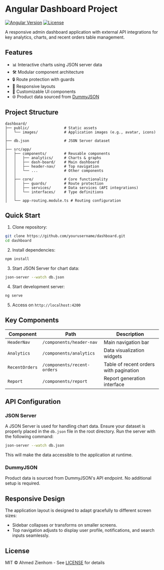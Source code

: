 # Angular Dashboard Project

[![Angular Version](https://img.shields.io/badge/Angular-19+-dd0031.svg?logo=angular)](https://angular.io/)
[![License](https://img.shields.io/badge/License-MIT-blue.svg)](https://opensource.org/licenses/MIT)

A responsive admin dashboard application with external API integrations for key analytics, charts, and recent orders table management.

## Features
- 📊 Interactive charts using JSON server data
- 🛠️ Modular component architecture
- 🔒 Route protection with guards
- 📱 Responsive layouts
- 🎨 Customizable UI components
- 🌐 Product data sourced from [DummyJSON](https://dummyjson.com)

## Project Structure
```
dashboard/
├── public/                # Static assets
│   └── images/            # Application images (e.g., avatar, icons)
│
├── db.json                # JSON Server dataset
│
├── src/app/
│   ├── components/        # Reusable components
│   │   ├── analytics/     # Charts & graphs
│   │   ├── dash-board/    # Main dashboard
│   │   ├── header-nav/    # Top navigation
│   │   └── ...            # Other components
│   │
│   ├── core/              # Core functionality
│   │   ├── guards/        # Route protection
│   │   ├── services/      # Data services (API integrations)
│   │   └── interfaces/    # Type definitions
│   │
│   └── app-routing.module.ts # Routing configuration
```

## Quick Start
1. Clone repository:
```bash
git clone https://github.com/yourusername/dashboard.git
cd dashboard
```

2. Install dependencies:
```bash
npm install
```

3. Start JSON Server for chart data:
```bash
json-server --watch db.json
```

4. Start development server:
```bash
ng serve
```

5. Access on `http://localhost:4200`

## Key Components
| Component      | Path                   | Description                      |
|----------------|------------------------|----------------------------------|
| `HeaderNav`    | `/components/header-nav` | Main navigation bar              |
| `Analytics`    | `/components/analytics`  | Data visualization widgets       |
| `RecentOrders` | `/components/recent-orders` | Table of recent orders with pagination |
| `Report`       | `/components/report`     | Report generation interface      |

## API Configuration
### JSON Server
A JSON Server is used for handling chart data. Ensure your dataset is properly placed in the `db.json` file in the root directory. Run the server with the following command:
```bash
json-server --watch db.json
```
This will make the data accessible to the application at runtime.

### DummyJSON
Product data is sourced from DummyJSON's API endpoint. No additional setup is required.

## Responsive Design
The application layout is designed to adapt gracefully to different screen sizes:
- Sidebar collapses or transforms on smaller screens.
- Top navigation adjusts to display user profile, notifications, and search inputs seamlessly.

## License
MIT © Ahmed Zienhom - See [LICENSE](LICENSE) for details


